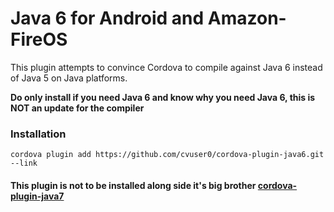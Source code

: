 # Java 6 for Android and Amazon-FireOS

This plugin attempts to convince Cordova to compile against Java 6 instead of Java 5 on Java platforms.

**Do only install if you need Java 6 and know why you need Java 6, this is NOT an update for the compiler**

### Installation

    cordova plugin add https://github.com/cvuser0/cordova-plugin-java6.git --link

#### This plugin is not to be installed along side it's big brother [cordova-plugin-java7](https://github.com/cvuser0/cordova-plugin-java7)
